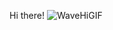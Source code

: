 Hi there! ![WaveHiGIF](https://user-images.githubusercontent.com/95338897/175776134-5c5979bf-ab5d-4301-b52b-5b327396cbfd.gif)


